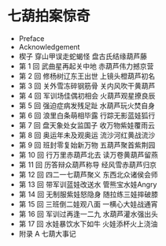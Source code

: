 # 七葫拍案惊奇

- Preface
- Acknowledgement
- 楔子 穿山甲误走蛇蝎怪 盘古氏结缘葫芦藤
- 第 1 回  武曲星再起关中地 赤葫芦伟力撼京营
- 第 2 回  修杨树辽东王出世 上镜头橙葫芦初名
- 第 3 回  关外雪冻碎钢筋骨 关内风吹干黄葫芦
- 第 4 回  军训场佳偶初相会 火葫芦观星撩良辰
- 第 5 回  强迫症病发残足趾 水葫芦玩火焚自身
- 第 6 回  浪里白条萌相毕露 行踪无影蓝娃狐行
- 第 7 回  盘天象处女监国子 收万物紫娃覆雨云
- 第 8 回  奥运年未及观奥运 流沙河红黄战流沙
- 第 9 回  班封零复始新万物 五葫芦聚首紫荆园
- 第 10 回  行万里赤葫芦北去 读万卷黄葫芦留燕
- 第 11 回  历答辩众葫芦称导 经风雪赤葫芦归京
- 第 12 回  四二一七葫芦聚义 东西北众诸侯会师
- 第 13 回  带军训蓝娃改送水 管熊宝水娃Angry
- 第 14 回  无制服紫娃怒隐身 随拉练三娃摔破膝
- 第 15 回  三班倒二娃观八面 一横心大娃战通宵
- 第 16 回  军训过再逢一二九 水葫芦灌水强出头
- 第 17 回  水娃暴饮水下如牛 火娃添杯火上浇油
- 附录 A  七葫大事记
